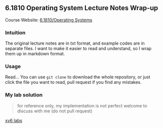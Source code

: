 ## 6.1810 Operating System Lecture Notes Wrap-up

Course Website: [6.1810/Operating Systems](https://pdos.csail.mit.edu/6.828/2022/schedule.html)
### Intuition

The original lecture notes are in txt format, and example codes are in separate files.
I want to make it easier to read and understand, so I wrap them up in markdown format.

### Usage

Read... You can use `git clone` to download the whole repository, or just click the file you want to read, pull request if you find any mistakes.

### My lab solution

> for reference only, my implementation is not perfect
> welcome to discuss with me (do not pull request)

[xv6 labs](https://github.com/PointBreaker/xv6-labs-2022)
